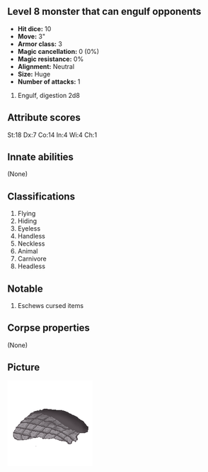 ## Level 8 monster that can engulf opponents
- **Hit dice:** 10
- **Move:** 3"
- **Armor class:** 3
- **Magic cancellation:** 0 (0%)
- **Magic resistance:** 0%
- **Alignment:** Neutral
- **Size:** Huge
- **Number of attacks:** 1
1. Engulf, digestion 2d8
## Attribute scores
St:18 Dx:7 Co:14 In:4 Wi:4 Ch:1
## Innate abilities
(None)
## Classifications
1. Flying
2. Hiding
3. Eyeless
4. Handless
5. Neckless
6. Animal
7. Carnivore
8. Headless
## Notable
1. Eschews cursed items
## Corpse properties
(None)
## Picture
![Lurker above](https://github.com/hyvanmielenpelit/GnollHackTileSet/blob/main/Monsters/lurker_above/lurker_above.png)
